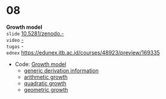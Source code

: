 # 08
**Growth model** \
`slide` [10.5281/zenodo.-](https://doi.org/10.5281/zenodo.-) \
`video` [-](https://youtu.be/-) \
`tugas` - \
`ednex` https://edunex.itb.ac.id/courses/48923/preview/169335

+ Code: [Growth model](https://github.com/dudung/python/tree/main/src/apply/growth)
  - [generic derivation information](https://github.com/dudung/python/blob/main/src/apply/growth/generic/README.md)
  + [arithmetic growth](https://github.com/dudung/python/blob/main/src/apply/growth/arithmetic/README.md)
  + [quadratic growth](https://github.com/dudung/python/blob/main/src/apply/growth/quadratic/README.md)
  + [geometric growth](https://github.com/dudung/python/blob/main/src/apply/growth/geometric/README.md)
